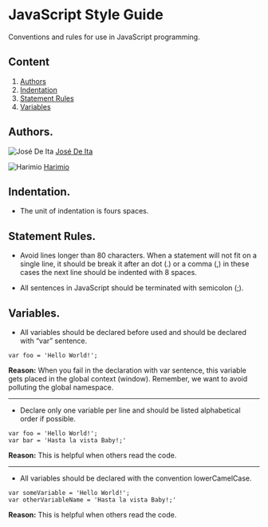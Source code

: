 # JavaScript Style Guide
Conventions and rules for use in JavaScript programming.

## Content
  1. [Authors](#authors)
  1. [Indentation](#indentation)
  1. [Statement Rules](#statement-rules)
  1. [Variables](#variables) 


## Authors.

![José De Ita](https://avatars3.githubusercontent.com/u/12465470?v=3&s=30) [José De Ita]

![Harimio](https://avatars3.githubusercontent.com/u/12465425?v=3&u=d0d7b2461c31cb2bc17a44e2dd64d18439e0bca0&s=30) [Harimio]

[José De Ita]: <https://github.com/josedeita>
[Harimio]: <https://github.com/harimio>

## Indentation.
- The unit of indentation is fours spaces.

## Statement Rules.

- Avoid lines longer than 80 characters. When a statement will not fit on a single line, it should be break it after an dot (.) or a comma (,) in these cases the next line should be indented with 8 spaces.

- All sentences in JavaScript should be terminated with semicolon (;).

## Variables.

- All variables should be declared before used and should be declared with “var” sentence.

 ```
 var foo = 'Hello World!'; 
 ```

  **Reason:** When you fail in the declaration with var sentence, this variable gets placed in the global context (window). Remember, we want to avoid polluting the global namespace.


----------


- Declare only one variable per line and should be listed alphabetical order if possible.
 ```
 var foo = 'Hello World!'; 
 var bar = 'Hasta la vista Baby!;'
 ```

  **Reason:** This is helpful when others read the code.


----------

- All variables should be declared with the convention lowerCamelCase.

 ```
 var someVariable = 'Hello World!'; 
 var otherVariableName = 'Hasta la vista Baby!;'
 ```

  **Reason:** This is helpful when others read the code.

